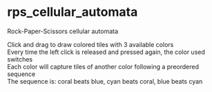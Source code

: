 # rps_cellular_automata
Rock-Paper-Scissors cellular automata  

Click and drag to draw colored tiles with 3 available colors  
Every time the left click is released and pressed again, the color used switches  
Each color will capture tiles of another color following a preordered sequence  
The sequence is: coral beats blue, cyan beats coral, blue beats cyan  
